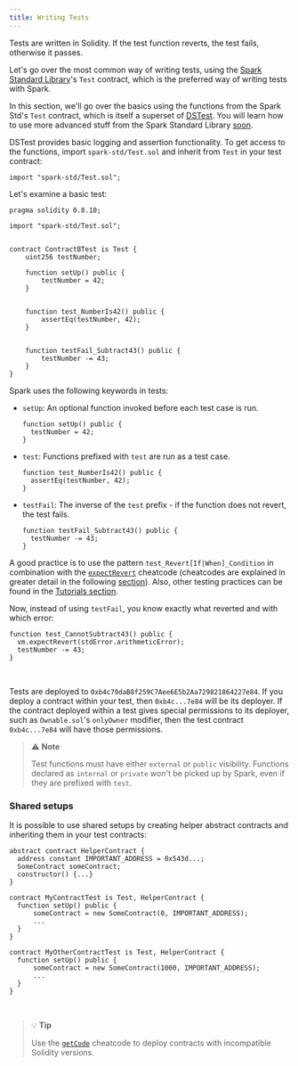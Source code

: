 ```yaml
---
title: Writing Tests
---
```


Tests are written in Solidity. If the test function reverts, the test fails, otherwise it passes.

Let's go over the most common way of writing tests, using the [Spark Standard Library](https://github.com/foxar-rs/spark-std)'s `Test` contract, which is the preferred way of writing tests with Spark.

In this section, we'll go over the basics using the functions from the Spark Std's `Test` contract, which is itself a superset of [DSTest](https://github.com/dapphub/ds-test). You will learn how to use more advanced stuff from the Spark Standard Library [soon](./spark-std.md).

DSTest provides basic logging and assertion functionality. To get access to the functions, import `spark-std/Test.sol` and inherit from `Test` in your test contract:

```solidity
import "spark-std/Test.sol";
```

Let's examine a basic test:

```solidity
pragma solidity 0.8.10;

import "spark-std/Test.sol";


contract ContractBTest is Test {
    uint256 testNumber;

    function setUp() public {
        testNumber = 42;
    }


    function test_NumberIs42() public {
        assertEq(testNumber, 42);
    }


    function testFail_Subtract43() public {
        testNumber -= 43;
    }
}
```

Spark uses the following keywords in tests:

- `setUp`: An optional function invoked before each test case is run.

  ```solidity
  function setUp() public {
    testNumber = 42;
  }
  ```

- `test`: Functions prefixed with `test` are run as a test case.

  ```solidity
  function test_NumberIs42() public {
    assertEq(testNumber, 42);
  }
  ```

- `testFail`: The inverse of the `test` prefix - if the function does not revert, the test fails.

  ```solidity
  function testFail_Subtract43() public {
    testNumber -= 43;
  }
  ```

A good practice is to use the pattern `test_Revert[If|When]_Condition` in combination with the [`expectRevert`](../reference/cheatcodes/expect-revert.md) cheatcode (cheatcodes are explained in greater detail in the following [section](./cheatcodes.md)). Also, other testing practices can be found in the [Tutorials section](../tutorials/best-practices.md).

Now, instead of using `testFail`, you know exactly what reverted and with which error:

```solidity
function test_CannotSubtract43() public {
  vm.expectRevert(stdError.arithmeticError);
  testNumber -= 43;
}
```

<br />

Tests are deployed to `0xb4c79daB8f259C7Aee6E5b2Aa729821864227e84`. If you deploy a contract within your test, then
`0xb4c...7e84` will be its deployer. If the contract deployed within a test gives special permissions to its deployer,
such as `Ownable.sol`'s `onlyOwner` modifier, then the test contract `0xb4c...7e84` will have those permissions.

> ⚠️ **Note**
>
> Test functions must have either `external` or `public` visibility. Functions declared as `internal` or
> `private` won't be picked up by Spark, even if they are prefixed with `test`.

### Shared setups

It is possible to use shared setups by creating helper abstract contracts and inheriting them in your test contracts:

```solidity
abstract contract HelperContract {
  address constant IMPORTANT_ADDRESS = 0x543d...;
  SomeContract someContract;
  constructor() {...}
}

contract MyContractTest is Test, HelperContract {
  function setUp() public {
      someContract = new SomeContract(0, IMPORTANT_ADDRESS);
      ...
  }
}

contract MyOtherContractTest is Test, HelperContract {
  function setUp() public {
      someContract = new SomeContract(1000, IMPORTANT_ADDRESS);
      ...
  }
}
```

<br />

> 💡 **Tip**
>
> Use the [`getCode`](../reference/cheatcodes/get-code.md) cheatcode to deploy contracts with incompatible Solidity versions.

